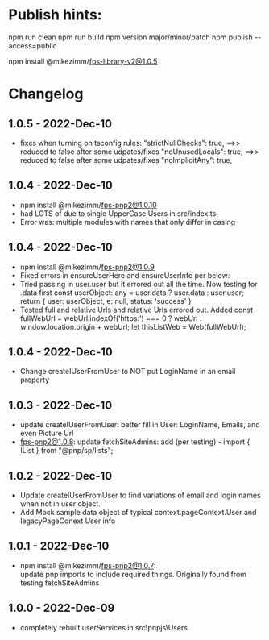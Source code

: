 # Publish hints:

npm run clean
npm run build
npm version major/minor/patch
npm publish --access=public

npm install @mikezimm/fps-library-v2@1.0.5


# Changelog

## 1.0.5 - 2022-Dec-10
- fixes when turning on tsconfig rules:
    "strictNullChecks": true, ==>> reduced to false after some udpates/fixes
    "noUnusedLocals": true, ==>> reduced to false after some udpates/fixes
    "noImplicitAny": true,

## 1.0.4 - 2022-Dec-10
- npm install @mikezimm/fps-pnp2@1.0.10
- had LOTS of due to single UpperCase Users in src/index.ts 
- Error was: multiple modules with names that only differ in casing

## 1.0.4 - 2022-Dec-10
- npm install @mikezimm/fps-pnp2@1.0.9
- Fixed errors in ensureUserHere and ensureUserInfo per below:
- Tried passing in user.user but it errored out all the time.  Now testing for .data first
    const userObject: any = user.data ? user.data : user.user;
    return { user: userObject, e: null, status: 'success' }
- Tested full and relative Urls and relative Urls errored out.  Added
    const fullWebUrl = webUrl.indexOf('https:') === 0 ? webUrl : window.location.origin + webUrl;
    let thisListWeb = Web(fullWebUrl);

## 1.0.4 - 2022-Dec-10
- Change createIUserFromUser to NOT put LoginName in an email property

## 1.0.3 - 2022-Dec-10
- update createIUserFromUser:  better fill in User:  LoginName, Emails, and even Picture Url
- fps-pnp2@1.0.8: update fetchSiteAdmins: add (per testing) - import { IList } from "@pnp/sp/lists";

## 1.0.2 - 2022-Dec-10
- Update createIUserFromUser to find variations of email and login names when not in user object.
- Add Mock sample data object of typical context.pageContext.User and legacyPageConext User info

## 1.0.1 - 2022-Dec-10
- npm install @mikezimm/fps-pnp2@1.0.7:  
  update pnp imports to include required things.  Originally found from testing fetchSiteAdmins

## 1.0.0 - 2022-Dec-09
- completely rebuilt userServices in src\pnpjs\Users
